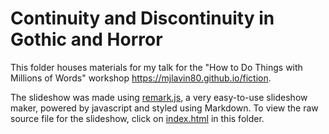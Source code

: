 # Continuity and Discontinuity in Gothic and Horror

This folder houses materials for my talk for the "How to Do Things with Millions of Words" workshop https://mjlavin80.github.io/fiction.

The slideshow was made using [remark.js](https://github.com/gnab/remark), a very easy-to-use slideshow maker, powered by javascript and styled using Markdown. To view the raw source file for the slideshow, click on
[index.html](./index.html) in this folder.
